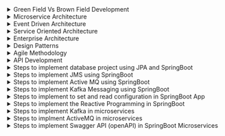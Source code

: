 <details>
  <summary>
    Green Field Vs Brown Field Development
  </summary>
</details>
<details>
  <summary>
    Microservice Architecture
  </summary>
</details>
<details>
  <summary>
    Event Driven Architecture
  </summary>
</details>
<details>
  <summary>
    Service Oriented Architecture
  </summary>
</details>
<details>
  <summary>
    Enterprise Architecture
  </summary>
</details>
<details>
  <summary>
    Design Patterns
  </summary>
</details>
<details>
  <summary>
    Agile Methodology
  </summary>
</details>
<details>
  <summary>
    API Development
  </summary>
</details>  
<details>
  <summary>
    Steps to implement database project using JPA and SpringBoot
  </summary>
</details>
<details>
  <summary>
    Steps to implement JMS using SpringBoot
  </summary>
</details>
<details>  
  <summary>
    Steps to implement Active MQ using SpringBoot
  </summary>
</details>
<details>
  <summary>
    Steps to implement Kafka Messaging using SpringBoot
  </summary>
</details>
<details>
  <summary>  
    Steps to implement to set and read configuration in SpringBoot App
  </summary>
</details>
<details>
  <summary>
    Steps to implement the Reactive Programming in SpringBoot
  </summary>
</details>
<details>  
  <summary>
    Steps to implement Kafka in microservices
  </summary>
</details>
<details>
  <summary>
    Steps to implment ActiveMQ in microservices
  </summary> 
</details>
<details>
  <summary>
    Steps to implement Swagger API (openAPI) in SpringBoot Microservices
  </summary>
</details>
